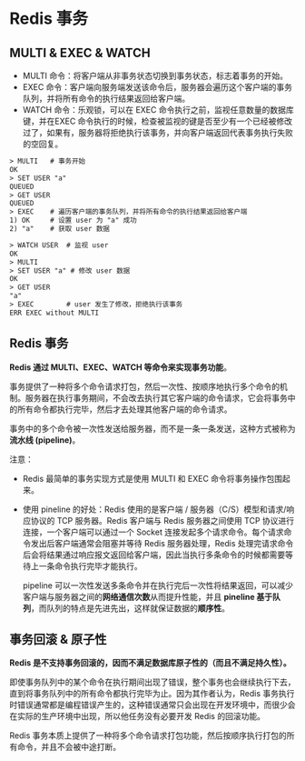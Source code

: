 # Redis 事务

## MULTI & EXEC & WATCH

- MULTI 命令：将客户端从非事务状态切换到事务状态，标志着事务的开始。
- EXEC 命令：客户端向服务端发送该命令后，服务器会遍历这个客户端的事务队列，并将所有命令的执行结果返回给客户端。
- WATCH 命令：乐观锁，可以在 EXEC 命令执行之前，监视任意数量的数据库键，并在EXEC 命令执行的时候，检查被监视的键是否至少有一个已经被修改过了，如果有，服务器将拒绝执行该事务，并向客户端返回代表事务执行失败的空回复。

```html
> MULTI   # 事务开始
OK
> SET USER "a"
QUEUED
> GET USER
QUEUED
> EXEC    # 遍历客户端的事务队列，并将所有命令的执行结果返回给客户端
1) OK     # 设置 user 为 "a" 成功
2) "a"    # 获取 user 数据
```

```html
> WATCH USER  # 监视 user
OK
> MULTI       
> SET USER "a" # 修改 user 数据
OK
> GET USER
"a"
> EXEC        # user 发生了修改，拒绝执行该事务       
ERR EXEC without MULTI
```

## Redis 事务

**Redis 通过 MULTI、EXEC、WATCH 等命令来实现事务功能**。

事务提供了一种将多个命令请求打包，然后一次性、按顺序地执行多个命令的机制。服务器在执行事务期间，不会改去执行其它客户端的命令请求，它会将事务中的所有命令都执行完毕，然后才去处理其他客户端的命令请求。

事务中的多个命令被一次性发送给服务器，而不是一条一条发送，这种方式被称为**流水线 (pipeline)**。

注意：

- Redis 最简单的事务实现方式是使用 MULTI 和 EXEC 命令将事务操作包围起来。

- 使用 pineline 的好处：Redis 使用的是客户端 / 服务器（C/S）模型和请求/响应协议的 TCP 服务器。Redis 客户端与 Redis 服务器之间使用 TCP 协议进行连接，一个客户端可以通过一个 Socket 连接发起多个请求命令。每个请求命令发出后客户端通常会阻塞并等待 Redis 服务器处理，Redis 处理完请求命令后会将结果通过响应报文返回给客户端，因此当执行多条命令的时候都需要等待上一条命令执行完毕才能执行。

  pipeline 可以一次性发送多条命令并在执行完后一次性将结果返回，可以减少客户端与服务器之间的**网络通信次数**从而提升性能，并且 **pineline 基于队列**，而队列的特点是先进先出，这样就保证数据的**顺序性**。

##  事务回滚 & 原子性

**Redis 是不支持事务回滚的，因而不满足数据库原子性的（而且不满足持久性）。**

即使事务队列中的某个命令在执行期间出现了错误，整个事务也会继续执行下去，直到将事务队列中的所有命令都执行完毕为止。因为其作者认为，Redis 事务执行时错误通常都是编程错误产生的，这种错误通常只会出现在开发环境中，而很少会在实际的生产环境中出现，所以他任务没有必要开发 Redis 的回滚功能。

Redis 事务本质上提供了一种将多个命令请求打包功能，然后按顺序执行打包的所有命令，并且不会被中途打断。
